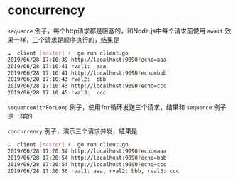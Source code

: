 # concurrency

`sequence` 例子，每个http请求都是阻塞的，和Node.js中每个请求前使用 `await` 效果一样，三个请求是顺序执行的，结果是

```bash
☁  client [master] ⚡  go run client.go
2019/06/28 17:10:39 http://localhost:9090?echo=aaa
2019/06/28 17:10:41 rval1:  aaa
2019/06/28 17:10:41 http://localhost:9090?echo=bbb
2019/06/28 17:10:43 rval2:  bbb
2019/06/28 17:10:43 http://localhost:9090?echo=ccc
2019/06/28 17:10:45 rval3:  ccc
```

`sequenceWithForLoop` 例子，使用`for`循环发送三个请求，结果和 `sequence` 例子是一样的

`concurrency` 例子，演示三个请求并发，结果是

```bash
☁  client [master] ⚡  go run client.go
2019/06/28 17:20:54 http://localhost:9090?echo=aaa
2019/06/28 17:20:54 http://localhost:9090?echo=bbb
2019/06/28 17:20:54 http://localhost:9090?echo=ccc
2019/06/28 17:20:56 rval1: aaa, rval2: bbb, rval3: ccc
```
